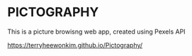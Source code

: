 # PICTOGRAPHY

This is a picture browisng web app, created using Pexels API

https://terryheewonkim.github.io/Pictography/
